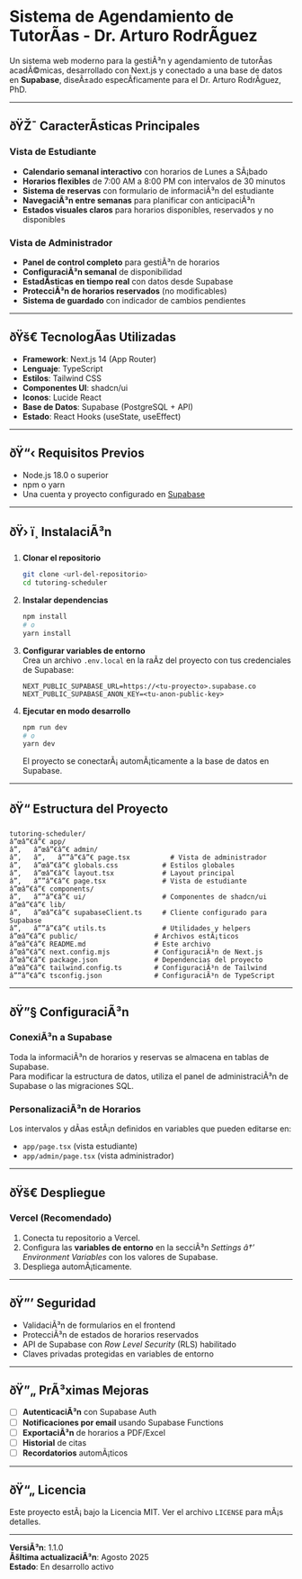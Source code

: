 # Sistema de Agendamiento de TutorÃ­as - Dr. Arturo RodrÃ­guez



Un sistema web moderno para la gestiÃ³n y agendamiento de tutorÃ­as acadÃ©micas, desarrollado con Next.js y conectado a una base de datos en **Supabase**, diseÃ±ado especÃ­ficamente para el Dr. Arturo RodrÃ­guez, PhD.

---

## ðŸŽ¯ CaracterÃ­sticas Principales

### Vista de Estudiante
- **Calendario semanal interactivo** con horarios de Lunes a SÃ¡bado  
- **Horarios flexibles** de 7:00 AM a 8:00 PM con intervalos de 30 minutos  
- **Sistema de reservas** con formulario de informaciÃ³n del estudiante  
- **NavegaciÃ³n entre semanas** para planificar con anticipaciÃ³n  
- **Estados visuales claros** para horarios disponibles, reservados y no disponibles  

### Vista de Administrador
- **Panel de control completo** para gestiÃ³n de horarios  
- **ConfiguraciÃ³n semanal** de disponibilidad  
- **EstadÃ­sticas en tiempo real** con datos desde Supabase  
- **ProtecciÃ³n de horarios reservados** (no modificables)  
- **Sistema de guardado** con indicador de cambios pendientes  

---

## ðŸš€ TecnologÃ­as Utilizadas

- **Framework**: Next.js 14 (App Router)  
- **Lenguaje**: TypeScript  
- **Estilos**: Tailwind CSS  
- **Componentes UI**: shadcn/ui  
- **Iconos**: Lucide React  
- **Base de Datos**: Supabase (PostgreSQL + API)  
- **Estado**: React Hooks (useState, useEffect)  

---

## ðŸ“‹ Requisitos Previos

- Node.js 18.0 o superior  
- npm o yarn  
- Una cuenta y proyecto configurado en [Supabase](https://supabase.com)  

---

## ðŸ› ï¸ InstalaciÃ³n

1. **Clonar el repositorio**
   ```bash
   git clone <url-del-repositorio>
   cd tutoring-scheduler
   ```

2. **Instalar dependencias**
   ```bash
   npm install
   # o
   yarn install
   ```

3. **Configurar variables de entorno**  
   Crea un archivo `.env.local` en la raÃ­z del proyecto con tus credenciales de Supabase:
   ```env
   NEXT_PUBLIC_SUPABASE_URL=https://<tu-proyecto>.supabase.co
   NEXT_PUBLIC_SUPABASE_ANON_KEY=<tu-anon-public-key>
   ```

4. **Ejecutar en modo desarrollo**
   ```bash
   npm run dev
   # o
   yarn dev
   ```
   El proyecto se conectarÃ¡ automÃ¡ticamente a la base de datos en Supabase.

---

## ðŸ“ Estructura del Proyecto

```plaintext
tutoring-scheduler/
â”œâ”€â”€ app/
â”‚   â”œâ”€â”€ admin/
â”‚   â”‚   â””â”€â”€ page.tsx          # Vista de administrador
â”‚   â”œâ”€â”€ globals.css           # Estilos globales
â”‚   â”œâ”€â”€ layout.tsx            # Layout principal
â”‚   â””â”€â”€ page.tsx              # Vista de estudiante
â”œâ”€â”€ components/
â”‚   â””â”€â”€ ui/                   # Componentes de shadcn/ui
â”œâ”€â”€ lib/
â”‚   â”œâ”€â”€ supabaseClient.ts     # Cliente configurado para Supabase
â”‚   â””â”€â”€ utils.ts              # Utilidades y helpers
â”œâ”€â”€ public/                   # Archivos estÃ¡ticos
â”œâ”€â”€ README.md                 # Este archivo
â”œâ”€â”€ next.config.mjs           # ConfiguraciÃ³n de Next.js
â”œâ”€â”€ package.json              # Dependencias del proyecto
â”œâ”€â”€ tailwind.config.ts        # ConfiguraciÃ³n de Tailwind
â””â”€â”€ tsconfig.json             # ConfiguraciÃ³n de TypeScript
```

---

## ðŸ”§ ConfiguraciÃ³n

### ConexiÃ³n a Supabase
Toda la informaciÃ³n de horarios y reservas se almacena en tablas de Supabase.  
Para modificar la estructura de datos, utiliza el panel de administraciÃ³n de Supabase o las migraciones SQL.

### PersonalizaciÃ³n de Horarios
Los intervalos y dÃ­as estÃ¡n definidos en variables que pueden editarse en:
- `app/page.tsx` (vista estudiante)
- `app/admin/page.tsx` (vista administrador)  

---

## ðŸš€ Despliegue

### Vercel (Recomendado)
1. Conecta tu repositorio a Vercel.  
2. Configura las **variables de entorno** en la secciÃ³n *Settings â†’ Environment Variables* con los valores de Supabase.  
3. Despliega automÃ¡ticamente.

---

## ðŸ”’ Seguridad

- ValidaciÃ³n de formularios en el frontend  
- ProtecciÃ³n de estados de horarios reservados  
- API de Supabase con *Row Level Security* (RLS) habilitado  
- Claves privadas protegidas en variables de entorno  

---

## ðŸ”„ PrÃ³ximas Mejoras

- [ ] **AutenticaciÃ³n** con Supabase Auth  
- [ ] **Notificaciones por email** usando Supabase Functions  
- [ ] **ExportaciÃ³n** de horarios a PDF/Excel  
- [ ] **Historial** de citas  
- [ ] **Recordatorios** automÃ¡ticos  

---

## ðŸ“„ Licencia

Este proyecto estÃ¡ bajo la Licencia MIT. Ver el archivo `LICENSE` para mÃ¡s detalles.

---

**VersiÃ³n**: 1.1.0  
**Ãšltima actualizaciÃ³n**: Agosto 2025  
**Estado**: En desarrollo activo  
